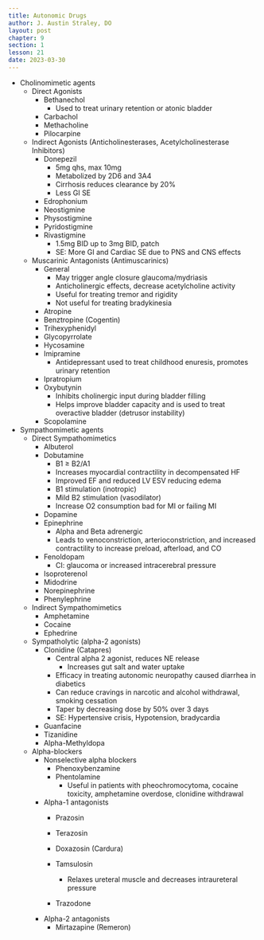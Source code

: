 ```yaml
---
title: Autonomic Drugs
author: J. Austin Straley, DO
layout: post
chapter: 9
section: 1
lesson: 21
date: 2023-03-30
---
```


- Cholinomimetic agents
  - Direct Agonists
    - Bethanechol
      - Used to treat urinary retention or atonic bladder
    - Carbachol
    - Methacholine
    - Pilocarpine
  - Indirect Agonists (Anticholinesterases, Acetylcholinesterase Inhibitors)
    - Donepezil
      - 5mg qhs, max 10mg
      - Metabolized by 2D6 and 3A4
      - Cirrhosis reduces clearance by 20%
      - Less GI SE
    - Edrophonium
    - Neostigmine
    - Physostigmine
    - Pyridostigmine
    - Rivastigmine
      - 1.5mg BID up to 3mg BID, patch
      - SE: More GI and Cardiac SE due to PNS and CNS effects
  - Muscarinic Antagonists (Antimuscarinics)
    - General
      - May trigger angle closure glaucoma/mydriasis
      - Anticholinergic effects, decrease acetylcholine activity
      - Useful for treating tremor and rigidity
      - Not useful for treating bradykinesia
    - Atropine
    - Benztropine (Cogentin)
    - Trihexyphenidyl
    - Glycopyrrolate
    - Hycosamine
    - Imipramine
      - Antidepressant used to treat childhood enuresis, promotes urinary retention
    - Ipratropium
    - Oxybutynin
      - Inhibits cholinergic input during bladder filling
      - Helps improve bladder capacity and is used to treat overactive bladder (detrusor instability)
    - Scopolamine
- Sympathomimetic agents
  - Direct Sympathomimetics
    - Albuterol
    - Dobutamine
      - B1 ≥ B2/A1
      - Increases myocardial contractility in decompensated HF
      - Improved EF and reduced LV ESV reducing edema
      - B1 stimulation (inotropic)
      - Mild B2 stimulation (vasodilator)
      - Increase O2 consumption bad for MI or failing MI
    - Dopamine
    - Epinephrine
      - Alpha and Beta adrenergic
      - Leads to venoconstriction, arterioconstriction, and increased contractility to increase preload, afterload, and CO
    - Fenoldopam
      - CI: glaucoma or increased intracerebral pressure
    - Isoproterenol
    - Midodrine
    - Norepinephrine
    - Phenylephrine
  - Indirect Sympathomimetics
    - Amphetamine
    - Cocaine
    - Ephedrine
  - Sympatholytic (alpha-2 agonists)
    - Clonidine (Catapres)
      - Central alpha 2 agonist, reduces NE release
        - Increases gut salt and water uptake
      - Efficacy in treating autonomic neuropathy caused diarrhea in diabetics
      - Can reduce cravings in narcotic and alcohol withdrawal, smoking cessation
      - Taper by decreasing dose by 50% over 3 days
      - SE: Hypertensive crisis, Hypotension, bradycardia
    - Guanfacine
    - Tizanidine
    - Alpha-Methyldopa
  - Alpha-blockers
    - Nonselective alpha blockers
      - Phenoxybenzamine
      - Phentolamine
        - Useful in patients with pheochromocytoma, cocaine toxicity, amphetamine overdose, clonidine withdrawal
    - Alpha-1 antagonists
      - Prazosin
      - Terazosin

      - Doxazosin (Cardura)

      - Tamsulosin
        - Relaxes ureteral muscle and decreases intraureteral pressure
      - Trazodone
    - Alpha-2 antagonists
      - Mirtazapine (Remeron)